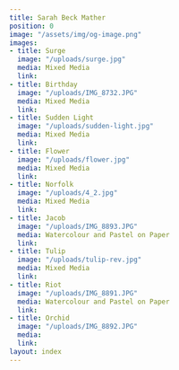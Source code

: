 ```yaml
---
title: Sarah Beck Mather
position: 0
image: "/assets/img/og-image.png"
images:
- title: Surge
  image: "/uploads/surge.jpg"
  media: Mixed Media
  link: 
- title: Birthday
  image: "/uploads/IMG_8732.JPG"
  media: Mixed Media
  link: 
- title: Sudden Light
  image: "/uploads/sudden-light.jpg"
  media: Mixed Media
  link: 
- title: Flower
  image: "/uploads/flower.jpg"
  media: Mixed Media
  link: 
- title: Norfolk
  image: "/uploads/4_2.jpg"
  media: Mixed Media
  link: 
- title: Jacob
  image: "/uploads/IMG_8893.JPG"
  media: Watercolour and Pastel on Paper
  link: 
- title: Tulip
  image: "/uploads/tulip-rev.jpg"
  media: Mixed Media
  link: 
- title: Riot
  image: "/uploads/IMG_8891.JPG"
  media: Watercolour and Pastel on Paper
  link: 
- title: Orchid
  image: "/uploads/IMG_8892.JPG"
  media: 
  link: 
layout: index
---
```


